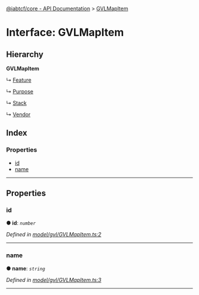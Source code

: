 [@iabtcf/core - API Documentation](../README.md) > [GVLMapItem](../interfaces/gvlmapitem.md)

# Interface: GVLMapItem

## Hierarchy

**GVLMapItem**

↳  [Feature](feature.md)

↳  [Purpose](purpose.md)

↳  [Stack](stack.md)

↳  [Vendor](vendor.md)

## Index

### Properties

* [id](gvlmapitem.md#id)
* [name](gvlmapitem.md#name)

---

## Properties

<a id="id"></a>

###  id

**● id**: *`number`*

*Defined in [model/gvl/GVLMapItem.ts:2](https://github.com/chrispaterson/iabtcf-es/blob/a5d32bd/modules/core/src/model/gvl/GVLMapItem.ts#L2)*

___
<a id="name"></a>

###  name

**● name**: *`string`*

*Defined in [model/gvl/GVLMapItem.ts:3](https://github.com/chrispaterson/iabtcf-es/blob/a5d32bd/modules/core/src/model/gvl/GVLMapItem.ts#L3)*

___

